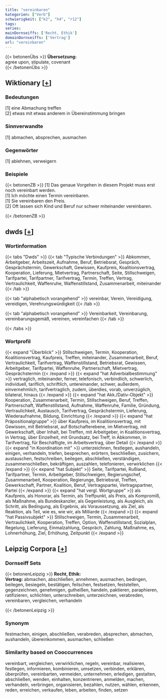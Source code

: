 ```yaml
---
title: "vereinbaren"
kategorien: ["Verb"]
schwierigkeit: ["k2", "h4", "r12"]
tags:
series:
mainDornseiffs: ['Recht, Ethik']
domainDornseiffs: ['Vertrag']
url: "vereinbaren"
---
```


{{< betonenÜbs >}}
**Übersetzung:**  
agree upon, stipulate, covenant  
{{< /betonenÜbs >}}

## Wiktionary [[+](https://de.wiktionary.org/wiki/vereinbaren)]

### Bedeutungen
[1] eine Abmachung treffen  
[2] etwas mit etwas anderem in Übereinstimmung bringen  

### Sinnverwandte
[1] abmachen, absprechen, ausmachen  

### Gegenwörter
[1] ablehnen, verweigern  

### Beispiele
{{< betonenZB >}}
[1] Das genaue Vorgehen in diesem Projekt muss erst noch vereinbart werden.  
[1] Ich möchte einen Termin vereinbaren.  
[1] Sie vereinbaren den Preis.  
[2] Oft lassen sich Kind und Beruf nur schwer miteinander vereinbaren.  

{{< /betonenZB >}}


## dwds [[+](https://www.dwds.de/wb/vereinbaren)]

### Wortinformation
{{< tabs "Dwds" >}}
{{< tab "Typische Verbindungen" >}}
Abkommen, Arbeitgeber, Arbeitszeit, Aufnahme, Beruf, Betriebsrat, Gespräch, Gesprächstermin, Gewerkschaft, Gewissen, Kaufpreis, Koalitionsvertrag, Kooperation, Lieferung, Mietvertrag, Partnerschaft, Seite, Stillschweigen, Tarifpartei, Tarifpartner, Tarifvertrag, Termin, Treffen, Vertrag, Vertraulichkeit, Waffenruhe, Waffenstillstand, Zusammenarbeit, miteinander
{{< /tab >}}

{{< tab "alphabetisch vorangehend" >}}
vereinbar, Verein, Vereidigung, vereidigen, Verehrungswürdigkeit
{{< /tab >}}

{{< tab "alphabetisch vorangehend" >}}
Vereinbarkeit, Vereinbarung, vereinbarungsgemäß, vereinen, vereinfachen
{{< /tab >}}

{{< /tabs >}}

### Wortprofil
{{< expand "Überblick" >}} Stillschweigen, Termin, Kooperation, Koalitionsvertrag, Kaufpreis, Treffen, miteinander, Zusammenarbeit, Beruf, Vertraulichkeit, Tarifvertrag, Waffenstillstand, Betriebsrat, Gewissen, Arbeitgeber, Tarifpartei, Waffenruhe, Partnerschaft, Mietvertrag, Gesprächstermin {{< /expand >}}
{{< expand "hat Adverbialbestimmung" >}} vertraglich, miteinander, ferner, telefonisch, verbindlich, schwerlich, individuell, tariflich, schriftlich, untereinander, schwer, außerdem, einvernehmlich, tarifvertraglich, zudem, überdies, vorab, unverzüglich, bilateral, hinaus {{< /expand >}}
{{< expand "hat Akk./Dativ-Objekt" >}} Kooperation, Zusammenarbeit, Termin, Stillschweigen, Beruf, Treffen, Partnerschaft, Waffenstillstand, Aufnahme, Waffenruhe, Familie, Gründung, Vertraulichkeit, Austausch, Tarifvertrag, Gesprächstermin, Lieferung, Wiederaufnahme, Bildung, Einrichtung {{< /expand >}}
{{< expand "hat Präpositionalgruppe" >}} über Kaufpreis, im Koalitionsvertrag, mit Gewissen, mit Betriebsrat, auf Botschafterebene, im Mietvertrag, mit Gewerkschaft, über Inhalt, bei Treffen, mit Arbeitgeber, in Koalitionsvertrag, in Vertrag, über Einzelheit, mit Grundsatz, bei Treff, in Abkommen, in Tarifvertrag, für Beschäftigte, im Arbeitsvertrag, über Detail {{< /expand >}}
{{< expand "in Koordination mit" >}} unterzeichnen, festlegen, aushandeln, einigen, verhandeln, triefen, besprechen, erörtern, beschließen, zusichern, austauschen, festschreiben, beilegen, abschließen, verständigen, zusammenschließen, bekräftigen, auszahlen, telefonieren, verwirklichen {{< /expand >}}
{{< expand "hat Subjekt" >}} Seite, Tarifpartei, Rußland, Tarifpartner, Termin, Arbeitgeber, Stillschweigen, Regierungschef, Zusammenarbeit, Kooperation, Regierunge, Betriebsrat, Treffen, Gewerkschaft, Partner, Koalition, Beruf, Vertragspartei, Vertragspartner, Partei {{< /expand >}}
{{< expand "hat vergl. Wortgruppe" >}} als Kaufpreis, als Honorar, als Termin, als Treffpunkt, als Preis, als Kompromiß, als Maßnahme, als Bundeskanzler, als Gegenleistung, als Ausgleich, als Schritt, als Bedingung, als Ergebnis, als Voraussetzung, als Ziel, als Reaktion, als Teil, wie es, wie wir, als Milliarde {{< /expand >}}
{{< expand "hat Passivsubjekt" >}} Stillschweigen, Termin, Zusammenarbeit, Vertraulichkeit, Kooperation, Treffen, Option, Waffenstillstand, Sozialplan, Regelung, Lieferung, Einmalzahlung, Gespräch, Zahlung, Maßnahme, es, Lohnerhöhung, Ziel, Erhöhung, Zeitpunkt {{< /expand >}}

## Leipzig Corpora [[+](https://corpora.uni-leipzig.de/en/res?word=vereinbaren&corpusId=deu_newscrawl-public_2018)]

### Dornseiff Sets
{{< betonenLeipzig >}}
**Recht, Ethik:**  
**Vertrag:** abmachen, abschließen, annehmen, ausmachen, bedingen, beilegen, besiegeln, bestätigen, feilschen, festsetzen, feststellen, gegenzeichnen, genehmigen, gutheißen, handeln, paktieren, paraphieren, ratifizieren, schlichten, unterschreiben, unterzeichnen, verabreden, vereinbaren, vergleichen, verhandeln  

{{< /betonenLeipzig >}}

### Synonym
festmachen, einigen, abschließen, verabreden, absprechen, abmachen, aushandeln, übereinkommen, ausmachen, schließen


### Similarity based on Cooccurrences
vereinbart, vergleichen, verwirklichen, regeln, vereinbar, realisieren, festlegen, informieren, kombinieren, umsetzen, verbinden, erklären, überprüfen, vereinbarten, vermeiden, unternehmen, erledigen, gestalten, abschließen, wenden, einhalten, konzentrieren, anmelden, machen, verhandeln, verbringen, organisieren, bezahlen, nutzen, wählen, erkennen, reden, erreichen, verkaufen, leben, arbeiten, finden, setzen

